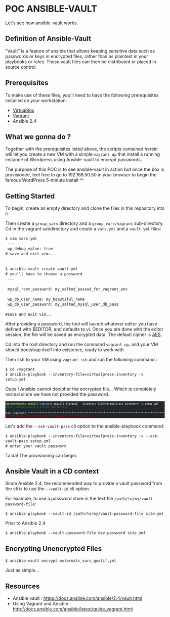 # POC ANSIBLE-VAULT

Let's see how ansible-vault works.

## Definition of Ansible-Vault

“Vault” is a feature of ansible that allows keeping sensitive data such as passwords or keys in encrypted files, rather than as plaintext in your playbooks or roles. These vault files can then be distributed or placed in source control.

## Prerequisites

To make use of these files, you'll need to have the following prerequisites installed on your workstation:

* [VirtualBox](https://www.virtualbox.org/)
* [Vagrant](http://www.vagrantup.com/)
* Ansible 2.4


## What we gonna do ?

Together with the prerequisites listed above, the scripts contained herein will let you create a new VM with a simple `vagrant up` that install a running instance of Wordpress using Ansible-vault to encrypt passwords.

The purpose of this POC is to see ansible-vault in action but once the box is provisioned, feel free to go to 192.168.50.50 in your browser to begin the famous WordPress 5-minute install ^^

## Getting Started

To begin, create an empty directory and clone the files in this repository into it.

Then create a `group_vars` directory and a `group_vars/vagrant` sub-directory.
Cd in the vagrant subdirectory and create a `vars.yml` and a `vault.yml` files:

```
$ vim vars.yml
 ---
 wp_debug_value: true
# save and exit vim...


$ ansible-vault create vault.yml
# you'll have to choose a password
 ---
 
 mysql_root_password: my_salted_passwd_for_vagrant_env
 
 wp_db_user_name: my_beautiful_name
 wp_db_user_password: my_salted_mysql_user_db_pass

#save and exit vim...
```

After providing a password, the tool will launch whatever editor you have defined with $EDITOR, and defaults to vi.
Once you are done with the editor session, the file will be saved as encrypted data. The default cipher is [AES](https://en.wikipedia.org/wiki/Advanced_Encryption_Standard).


Cd into the root directory and run the command `vagrant up`, and your VM should bootstrap itself into existence, ready to work with.

Then ssh to your VM using `vagrant ssh` and run the following command :

```
$ cd /vagrant
$ ansible-playbook --inventory-file=virtualpress-inventory -v setup.yml
```
Oups ! Ansible cannot decipher the encrypted file... Which is completely normal since we have not provided the password. 

![error key](error-key.png)

Let's add the `--ask-vault-pass` cli option to the ansible-playbook command:

```
$ ansible-playbook --inventory-file=virtualpress-inventory -v --ask-vault-pass setup.yml
# enter your vault password
```

Ta da! The provisioning can begin.

## Ansible Vault in a CD context

Since Ansible 2.4, the recommended way to provide a vault password from the cli is to use the `--vault-id` cli option.

For example, to use a password store in the text file `/path/to/my/vault-password-file`:

```
$ ansible-playbook --vault-id /path/to/my/vault-password-file site.yml
```

Prior to Ansible 2.4
```
$ ansible-playbook --vault-password-file dev-password site.yml
```

## Encrypting Unencrypted Files

```
$ ansible-vault encrypt externals_vars_qualif.yml
```

Just as simple...

## Resources

* Ansible vault : https://docs.ansible.com/ansible/2.4/vault.html
* Using Vagrant and Ansible : http://docs.ansible.com/ansible/latest/guide_vagrant.html
